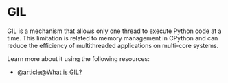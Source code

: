 # GIL

GIL is a mechanism that allows only one thread to execute Python code at a time. This limitation is related to memory management in CPython and can reduce the efficiency of multithreaded applications on multi-core systems.

Learn more about it using the following resources:

- [@article@What is GIL?](https://realpython.com/python-gil/)